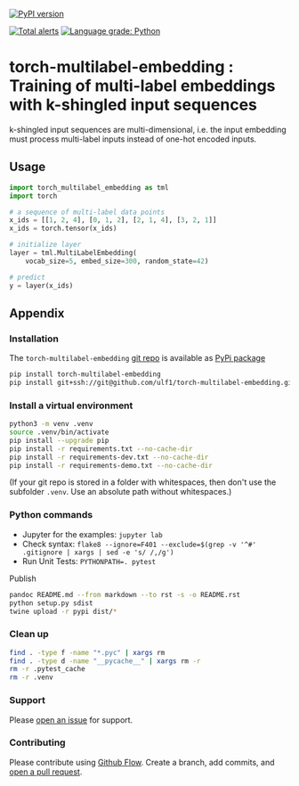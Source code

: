 [![PyPI version](https://badge.fury.io/py/torch-multilabel-embedding.svg)](https://badge.fury.io/py/torch-multilabel-embedding)
<!-- [![DOI](https://zenodo.org/badge/DOI/10.5281/zenodo.4284804.svg)](https://doi.org/10.5281/zenodo.4284804) -->
[![Total alerts](https://img.shields.io/lgtm/alerts/g/ulf1/torch-multilabel-embedding.svg?logo=lgtm&logoWidth=18)](https://lgtm.com/projects/g/ulf1/torch-multilabel-embedding/alerts/)
[![Language grade: Python](https://img.shields.io/lgtm/grade/python/g/ulf1/torch-multilabel-embedding.svg?logo=lgtm&logoWidth=18)](https://lgtm.com/projects/g/ulf1/torch-multilabel-embedding/context:python)

# torch-multilabel-embedding : Training of multi-label embeddings with k-shingled input sequences
k-shingled input sequences are multi-dimensional, i.e. the input embedding must process multi-label inputs instead of one-hot encoded inputs.

## Usage

```py
import torch_multilabel_embedding as tml
import torch

# a sequence of multi-label data points
x_ids = [[1, 2, 4], [0, 1, 2], [2, 1, 4], [3, 2, 1]]
x_ids = torch.tensor(x_ids)

# initialize layer
layer = tml.MultiLabelEmbedding(
    vocab_size=5, embed_size=300, random_state=42)

# predict
y = layer(x_ids)
```


## Appendix

### Installation
The `torch-multilabel-embedding` [git repo](http://github.com/ulf1/torch-multilabel-embedding) is available as [PyPi package](https://pypi.org/project/torch-multilabel-embedding)

```sh
pip install torch-multilabel-embedding
pip install git+ssh://git@github.com/ulf1/torch-multilabel-embedding.git
```

### Install a virtual environment

```sh
python3 -m venv .venv
source .venv/bin/activate
pip install --upgrade pip
pip install -r requirements.txt --no-cache-dir
pip install -r requirements-dev.txt --no-cache-dir
pip install -r requirements-demo.txt --no-cache-dir
```

(If your git repo is stored in a folder with whitespaces, then don't use the subfolder `.venv`. Use an absolute path without whitespaces.)

### Python commands

* Jupyter for the examples: `jupyter lab`
* Check syntax: `flake8 --ignore=F401 --exclude=$(grep -v '^#' .gitignore | xargs | sed -e 's/ /,/g')`
* Run Unit Tests: `PYTHONPATH=. pytest`

Publish

```sh
pandoc README.md --from markdown --to rst -s -o README.rst
python setup.py sdist 
twine upload -r pypi dist/*
```

### Clean up 

```sh
find . -type f -name "*.pyc" | xargs rm
find . -type d -name "__pycache__" | xargs rm -r
rm -r .pytest_cache
rm -r .venv
```


### Support
Please [open an issue](https://github.com/ulf1/torch-multilabel-embedding/issues/new) for support.


### Contributing
Please contribute using [Github Flow](https://guides.github.com/introduction/flow/). Create a branch, add commits, and [open a pull request](https://github.com/ulf1/torch-multilabel-embedding/compare/).
